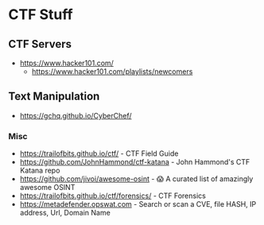 # CTF Stuff

## CTF Servers
* https://www.hacker101.com/
  * https://www.hacker101.com/playlists/newcomers

## Text Manipulation
* https://gchq.github.io/CyberChef/

### Misc
* https://trailofbits.github.io/ctf/ - CTF Field Guide
* https://github.com/JohnHammond/ctf-katana - John Hammond's CTF Katana repo
* https://github.com/jivoi/awesome-osint - 😱 A curated list of amazingly awesome OSINT
* https://trailofbits.github.io/ctf/forensics/ - CTF Forensics
* https://metadefender.opswat.com - Search or scan a CVE, file HASH, IP address, Url, Domain Name
